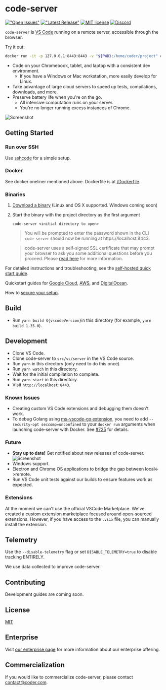 # code-server

[!["Open Issues"](https://img.shields.io/github/issues-raw/cdr/code-server.svg)](https://github.com/cdr/code-server/issues)
[!["Latest Release"](https://img.shields.io/github/release/cdr/code-server.svg)](https://github.com/cdr/code-server/releases/latest)
[![MIT license](https://img.shields.io/badge/license-MIT-green.svg)](https://github.com/cdr/code-server/blob/master/LICENSE)
[![Discord](https://img.shields.io/discord/463752820026376202.svg?label=&logo=discord&logoColor=ffffff&color=7389D8&labelColor=6A7EC2)](https://discord.gg/zxSwN8Z)

`code-server` is [VS Code](https://github.com/Microsoft/vscode) running on a remote server, accessible through the browser.

Try it out:
```bash
docker run -it -p 127.0.0.1:8443:8443 -v "${PWD}:/home/coder/project" codercom/code-server --allow-http --no-auth
```

- Code on your Chromebook, tablet, and laptop with a consistent dev environment.
	- If you have a Windows or Mac workstation, more easily develop for Linux.
- Take advantage of large cloud servers to speed up tests, compilations, downloads, and more.
- Preserve battery life when you're on the go.
	- All intensive computation runs on your server.
	- You're no longer running excess instances of Chrome.

![Screenshot](/doc/assets/ide.png)

## Getting Started

### Run over SSH

Use [sshcode](https://github.com/codercom/sshcode) for a simple setup.

### Docker

See docker oneliner mentioned above. Dockerfile is at [/Dockerfile](/Dockerfile).

### Binaries

1.  [Download a binary](https://github.com/cdr/code-server/releases) (Linux and OS X supported. Windows coming soon)
2.  Start the binary with the project directory as the first argument

    ```
    code-server <initial directory to open>
    ```
	> You will be prompted to enter the password shown in the CLI
	`code-server` should now be running at https://localhost:8443.

	> code-server uses a self-signed SSL certificate that may prompt your browser to ask you some additional questions before you proceed. Please [read here](doc/self-hosted/index.md) for more information.

For detailed instructions and troubleshooting, see the [self-hosted quick start guide](doc/self-hosted/index.md).

Quickstart guides for [Google Cloud](doc/admin/install/google_cloud.md), [AWS](doc/admin/install/aws.md), and [DigitalOcean](doc/admin/install/digitalocean.md).

How to [secure your setup](/doc/security/ssl.md).

## Build
- Run `yarn build ${vscodeVersion}`in this directory (for example, `yarn build 1.35.0`).

## Development

- Clone VS Code.
- Clone code-server to `src/vs/server` in the VS Code source.
- Run `yarn` in this directory (only need to do this once).
- Run `yarn watch` in this directory.
- Wait for the initial compilation to complete.
- Run `yarn start` in this directory.
- Visit `http://localhost:8443`.

### Known Issues

- Creating custom VS Code extensions and debugging them doesn't work.
- To debug Golang using [ms-vscode-go extension](https://marketplace.visualstudio.com/items?itemName=ms-vscode.Go), you need to add `--security-opt seccomp=unconfined` to your `docker run` arguments when launching code-server with Docker. See [#725](https://github.com/cdr/code-server/issues/725) for details.

### Future
- **Stay up to date!** Get notified about new releases of code-server.
  ![Screenshot](/doc/assets/release.gif)
- Windows support.
- Electron and Chrome OS applications to bridge the gap between local<->remote.
- Run VS Code unit tests against our builds to ensure features work as expected.

### Extensions

At the moment we can't use the official VSCode Marketplace. We've created a custom extension marketplace focused around open-sourced extensions. However, if you have access to the `.vsix` file, you can manually install the extension.

## Telemetry

Use the `--disable-telemetry` flag or set `DISABLE_TELEMETRY=true` to disable tracking ENTIRELY.

We use data collected to improve code-server.

## Contributing

Development guides are coming soon.

## License

[MIT](LICENSE)

## Enterprise

Visit [our enterprise page](https://coder.com/enterprise) for more information about our enterprise offering.

## Commercialization

If you would like to commercialize code-server, please contact contact@coder.com.
